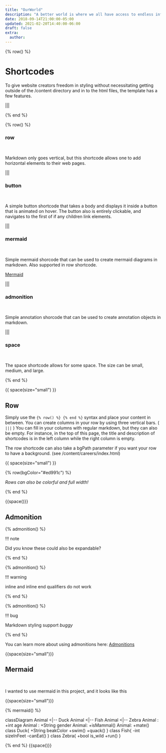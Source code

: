 ```yaml
---
title: "OurWorld"
description: "A better world is where we all have access to endless information and opportunities."
date: 2018-09-14T21:00:00-05:00
updated: 2021-02-20T14:40:00-06:00
draft: false
extra:
  author:
---
```


{% row() %}

# Shortcodes

To give website creators freedom in styling without necessitating getting outside of the /content directory and in to the html files, the template has a few features.

|||

{% end %}

{% row() %}

### **row**

<br>

Markdown only goes vertical, but this shortcode allows one to add horizontal elements to their web pages.

|||

### **button**

<br>

A simple button shortcode that takes a body and displays it inside a button that is animated on hover. The button also is entirely clickable, and navigates to the first of if any children link elements.

|||

### **mermaid**

<br>

Simple mermaid shorcode that can be used to create mermaid diagrams in markdown. Also supported in row shortcode.

[Mermaid]("https://mermaid-js.github.io/mermaid/#/")

|||

### **admonition**

<br>

Simple annotation shorcode that can be used to create annotation objects in markdown.

|||

### **space**

<br>

The space shortcode allows for some space. The size can be small, medium, and large.

{% end %}

{{ space(size="small") }}

## Row

Simply use the `{% row() %} {% end %}` syntax and place your content in between. You can create columns in your row by using three vertical bars. ( `|||` ) You can fill in your columns with regular markdown, but they can also be empty. For instance, in the top of this page, the title and description of shortcodes is in the left column while the right column is empty.

The row shortcode can also take a bgPath parameter if you want your row to have a background. (see /content/careers/index.html)

{{ space(size="small") }}

{% row(bgColor="#ed991c") %}

_Rows can also be colorful and full width!_

{% end %}

{{space()}}

## Admonition

{% admonition() %}

!!! note

Did you know these could also be expandable?

{% end %}

{% admonition() %}

!!! warning

inline and inline end qualifiers do not work

{% end %}

{% admonition() %}

!!! bug

Markdown styling support _buggy_

{% end %}

You can learn more about using admonitions here:
[Admonitions]("https://squidfunk.github.io/mkdocs-material/reference/admonitions/")

{{space(size="small")}}

## Mermaid

<br>

I wanted to use mermaid in this project, and it looks like this

{{space(size="small")}}

{% mermaid() %}

classDiagram
Animal <|-- Duck
Animal <|-- Fish
Animal <|-- Zebra
Animal : +int age
Animal : +String gender
Animal: +isMammal()
Animal: +mate()
class Duck{
+String beakColor
+swim()
+quack()
}
class Fish{
-int sizeInFeet
-canEat()
}
class Zebra{
+bool is_wild
+run()
}

{% end %}
{{space()}}
